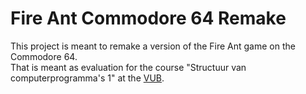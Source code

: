 # Fire Ant Commodore 64 Remake
This project is meant to remake a version of the Fire Ant game on the Commodore 64. \
That is meant as evaluation for the course "Structuur van computerprogramma's 1" at the [VUB](https://www.vub.be/en/home).

